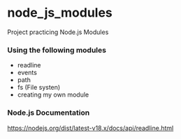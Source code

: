 # node_js_modules
Project practicing Node.js Modules

### Using the following modules
- readline
- events
- path
- fs (File systen)
- creating my own module

### Node.js Documentation

https://nodejs.org/dist/latest-v18.x/docs/api/readline.html
